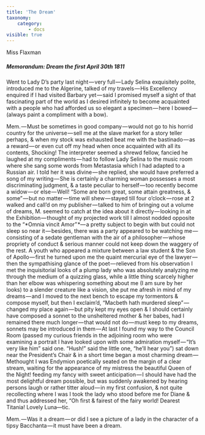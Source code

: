 ```yaml
---
title: 'The Dream'
taxonomy:
    category:
        - docs
visible: true
---
```


<div class="author">Miss Flaxman</div>

##### Memorandum: Dream the first April 30th 1811

Went to Lady D’s party last night — very full — Lady Selina exquisitely polite, introduced me to the Algerine, talked of my travels — His Excellency enquired if I had visited Barbary yet — said I promised myself a sight of that fascinating part of the world as I desired infinitely to become acquainted with a people who had afforded us so elegant a specimen — here I bowed — (always paint a compliment with a bow). 

Mem. — Must be sometimes in good company — would not go to his horrid country for the universe — sell me at the slave market for a story teller perhaps, & when my stock was exhausted beat me with the bastinado — as a reward — or even cut off my head when once acquainted with all its contents, Shocking! The interpreter seemed a shrewd fellow, fancied he laughed at my compliments — had to follow Lady Selina to the music room where she sang some words from Metastasia which I had adapted to a Russian air. I told her it was divine — she replied, she would have preferred a song of my writing — She is certainly a charming woman possesses a most discriminating judgment, & a taste peculiar to herself — too recently become a widow — or else — Well! “Some are born great, some attain greatness, & some” — but no matter — time will shew — stayed till four o’clock — rose at 2 walked and call’d on my publisher — talked to him of bringing out a volume of dreams, M. seemed to catch at the idea about it directly — looking in at the Exhibition — thought of my projected work till I almost nodded opposite to the “*Omnia vincit Amor” *— a pretty subject to begin with but could not sleep so near it — besides, there was a party appeared to be watching me — consisting of a sedate gentleman with the air of a philosopher — whose propriety of conduct & serious manner could not keep down the waggery of the rest. A youth who appeared a mixture between a law student & the Son of Apollo — first he turned upon me the quaint mercurial eye of the lawyer — then the sympathising glance of the poet — relieved from his observation I met the inquisitorial looks of a plump lady who was absolutely analyzing me through the medium of a quizzing glass, while a little thing scarcely higher than her elbow was whispering something about me (I am sure by her looks) to a slender creature like a vision, she put me afresh in mind of my dreams — and I moved to the next bench to escape my tormentors & compose myself, but then I exclaim’d, “Macbeth hath murdered sleep” — changed my place again — but pity kept my eyes open & I should certainly have composed a sonnet to the unsheltered mother & her babes, had I remained there much longer — that would not do — must keep to my dreams, sonnets may be introduced in them — At last I found my way to the Council Room (passed my curious friends in the adjoining room who were examining a portrait I have looked upon with some admiration myself — “It’s very like him” said one. “Hush!” said the little one, “he’ll hear you”) sat down near the President’s Chair & in a short time began a most charming dream — Methought I was Endymion poetically seated on the margin of a clear stream, waiting for the appearance of my mistress the beautiful Queen of the Night! feeding my fancy with sweet anticipation — I should have had the most delightful dream possible, but was suddenly awakened by hearing persons laugh or rather titter aloud — in my first confusion, & not quite recollecting where I was I took the lady who stood before me for Diane & and thus addressed her, “Oh first & fairest of the fairy world! Dearest Titania! Lovely Luna—tic.

Mem. — Was it a dream — or did I see a picture of a lady in the character of a tipsy Bacchanta — it must have been a dream.
